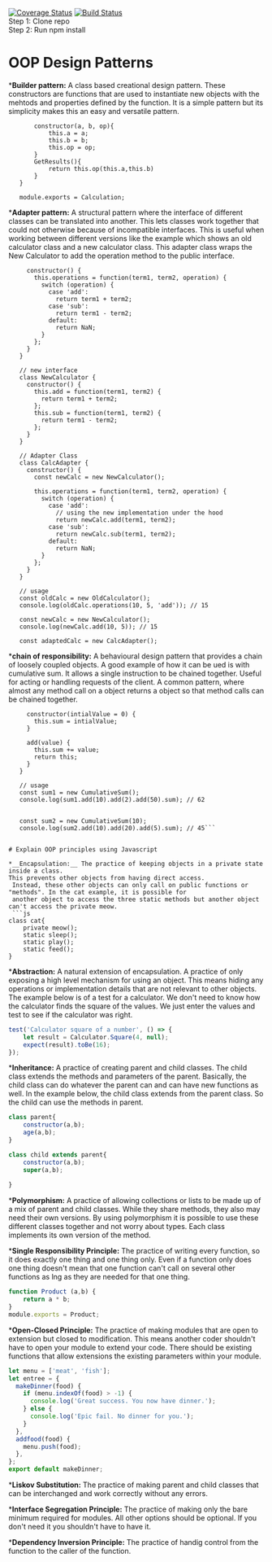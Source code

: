 [![Coverage Status](https://coveralls.io/repos/github/gs494/is219calculator/badge.svg?branch=master)](https://coveralls.io/github/gs494/is219calculator?branch=master) 
[![Build Status](https://travis-ci.org/gs494/is219calculator.svg?branch=master)](https://travis-ci.org/gs494/is219calculator)   
Step 1: Clone repo  
Step 2: Run npm install     


# OOP Design Patterns

*__Builder pattern:__ A class based creational design pattern. These constructors are functions
that are used to instantiate new objects with the mehtods and properties defined by the function. It is a simple pattern
but its simplicity makes this an easy and versatile pattern.

```class Calculation {
       constructor(a, b, op){
           this.a = a;
           this.b = b;
           this.op = op;
       }
       GetResults(){
           return this.op(this.a,this.b)
       }
   }
   
   module.exports = Calculation;
```

*__Adapter pattern:__ A structural pattern where the interface of different classes can be translated into another. 
This lets classes work together that could not otherwise because of incompatible interfaces. 
This is useful when working between different versions like the example which shows an old calculator class and a new calculator class. 
This adapter class wraps the New Calculator to add the operation method to the public interface. 
```class OldCalculator {
     constructor() {
       this.operations = function(term1, term2, operation) {
         switch (operation) {
           case 'add':
             return term1 + term2;
           case 'sub':
             return term1 - term2;
           default:
             return NaN;
         }
       };
     }
   }
   
   // new interface
   class NewCalculator {
     constructor() {
       this.add = function(term1, term2) {
         return term1 + term2;
       };
       this.sub = function(term1, term2) {
         return term1 - term2;
       };
     }
   }
   
   // Adapter Class
   class CalcAdapter {
     constructor() {
       const newCalc = new NewCalculator();
   
       this.operations = function(term1, term2, operation) {
         switch (operation) {
           case 'add':
             // using the new implementation under the hood
             return newCalc.add(term1, term2);
           case 'sub':
             return newCalc.sub(term1, term2);
           default:
             return NaN;
         }
       };
     }
   }
   
   // usage
   const oldCalc = new OldCalculator();
   console.log(oldCalc.operations(10, 5, 'add')); // 15
   
   const newCalc = new NewCalculator();
   console.log(newCalc.add(10, 5)); // 15
   
   const adaptedCalc = new CalcAdapter();
```
*__chain of responsibility:__ A behavioural design pattern that provides a chain of loosely coupled objects.
A good example of how it can be ued is with cumulative sum. 
It allows a single instruction to be chained together. 
Useful for acting or handling requests of the client. A common pattern, where almost any method call on a object returns a object so that method calls can be chained together.
```class CumulativeSum {
     constructor(intialValue = 0) {
       this.sum = intialValue;
     }
   
     add(value) {
       this.sum += value;
       return this;
     }
   }
   
   // usage
   const sum1 = new CumulativeSum();
   console.log(sum1.add(10).add(2).add(50).sum); // 62
   
   
   const sum2 = new CumulativeSum(10);
   console.log(sum2.add(10).add(20).add(5).sum); // 45```


# Explain OOP principles using Javascript    

*__Encapsulation:__ The practice of keeping objects in a private state inside a class. 
This prevents other objects from having direct access.
 Instead, these other objects can only call on public functions or "methods". In the cat example, it is possible for 
 another object to access the three static methods but another object can't access the private meow. 
 ```js
class cat{
    private meow();
    static sleep();
    static play();
    static feed();
}
```
*__Abstraction:__ A natural extension of encapsulation. 
A practice of only exposing a high level mechanism for using an object. 
This means hiding any operations or implementation details that are not relevant to other objects. 
The example below is of a test for a calculator. 
We don't need to know how the calculator finds the square of the values. 
We just enter the values and test to see if the calculator was right.
```js
test('Calculator square of a number', () => {
    let result = Calculator.Square(4, null);
    expect(result).toBe(16);
});
```
*__Inheritance:__   A practice of creating parent and child classes. 
The child class extends the methods and parameters of the parent. 
Basically, the child class can do whatever the parent can and can have new functions as well. 
In the example below, the child class extends from the parent class. So the child can use the methods in parent.
```js
class parent{
    constructor(a,b);
    age(a,b);
}

class child extends parent{
    constructor(a,b);
    super(a,b);
    
}
```
*__Polymorphism:__ A practice of allowing collections or lists to be made up of a mix of parent and child classes. 
While they share methods, they also may need their own versions. 
By using polymorphism it is possible to use these different classes together and not worry about types. 
Each class implements its own version of the method. 

*__Single Responsibility Principle:__ The practice of writing every function, so 
it does exactly one thing and one thing only. 
Even if a function only does one thing doesn't mean that one function can't call
 on several other functions as lng as they are needed for that one thing.
```js
function Product (a,b) {
    return a * b;
}
module.exports = Product;
```
*__Open-Closed Principle:__ The practice of making modules that are open to extension but closed to modification. 
This means another coder shouldn't have to open your module to extend your code. 
There should be existing functions that allow extensions the existing parameters within your module.
```js
let menu = ['meat', 'fish'];
let entree = {
  makeDinner(food) {
    if (menu.indexOf(food) > -1) {
      console.log('Great success. You now have dinner.');
    } else {
      console.log('Epic fail. No dinner for you.');
    }
  },
  addfood(food) {
    menu.push(food);
  },
};
export default makeDinner;
```
*__Liskov Substitution:__ The practice of making parent and child classes that can be interchanged and work correctly without any errors.

*__Interface Segregation Principle:__ The practice of making only the bare minimum required for modules. All other options should be optional. 
If you don't need it you shouldn't have to have it.

*__Dependency Inversion Principle:__ The practice of handig control from the function to the caller of the function.

